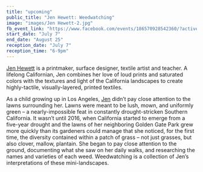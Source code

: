 ```yaml
---
title: "upcoming"
public_title: "Jen Hewett: Weedwatching"
image: "images/Jen Hewett-2.jpg"
fb_event_link: "https://www.facebook.com/events/186570928542360/?active_tab=about"
start_date: "July 7"
end_date: "August 25"
reception_date: "July 7"
reception_time: "6-9pm"
---
```

[Jen Hewett](http://jenhewett.com/) is a printmaker, surface designer, textile artist and teacher. A lifelong Californian, Jen combines her love of loud prints and saturated colors with the textures and light of the California landscapes to create highly-tactile, visually-layered, printed textiles.

As a child growing up in Los Angeles, [Jen](https://www.instagram.com/jenhewett) didn’t pay close attention to the lawns surrounding her. Lawns were meant to be lush, mown, and uniformly green – a nearly-impossible feat in constantly drought-stricken Southern California. It wasn’t until 2016, when California started to emerge from a five-year drought and the lawns of her neighboring Golden Gate Park grew more quickly than its gardeners could manage that she noticed, for the first time, the diversity contained within a patch of grass – not just grasses, but also clover, mallow, plantain. She began to pay close attention to the ground, documenting what she saw on her daily walks, and researching the names and varieties of each weed. Weedwatching is a collection of Jen’s interpretations of these mini-landscapes.



